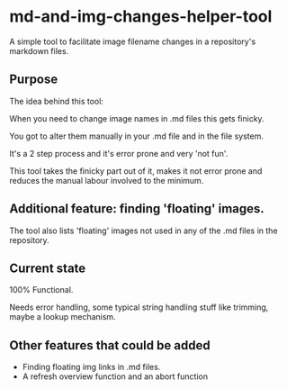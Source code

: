 # md-and-img-changes-helper-tool

A simple tool to facilitate image filename changes in a repository's markdown files.
## Purpose
The idea behind this tool: 

When you need to change image names in .md files this gets finicky. 

You got to alter them manually in your .md file and in the file system. 

It's a 2 step process and it's error prone and very 'not fun'.

This tool takes the finicky part out of it, makes it not error prone and reduces the manual labour involved to the minimum.

## Additional feature: finding 'floating' images.
The tool also lists 'floating' images not used in any of the .md files in the repository.

## Current state
100% Functional.

Needs error handling, some typical string handling stuff like trimming, maybe a lookup mechanism.


## Other features that could be added
- Finding floating img links in .md files.
- A refresh overview function and an abort function
